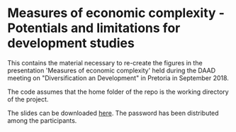 # Measures of economic complexity - Potentials and limitations for development studies

This contains the material necessary to re-create the figures in the presentation 'Measures of economic complexity' held during the DAAD meeting on "Diversification an Development" in Pretoria in September 2018.

The code assumes that the home folder of the repo is the working directory of the project.

The slides can be downloaded
[here](http://claudius-graebner.com/Complexity-Measures-Pretoria18.html).
The password has been distributed among the participants.
